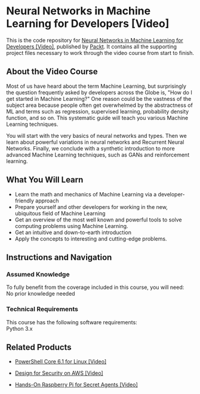 # Neural Networks in Machine Learning for Developers [Video]
This is the code repository for [Neural Networks in Machine Learning for Developers [Video]](https://www.packtpub.com/web-development/neural-networks-machine-learning-developers-video?utm_source=github&utm_medium=repository&utm_campaign=9781789139792), published by [Packt](https://www.packtpub.com/?utm_source=github). It contains all the supporting project files necessary to work through the video course from start to finish.
## About the Video Course
Most of us have heard about the term Machine Learning, but surprisingly the question frequently asked by developers across the Globe is, "How do I get started in Machine Learning?" One reason could be the vastness of the subject area because people often get overwhelmed by the abstractness of ML and terms such as regression, supervised learning, probability density function, and so on. This systematic guide will teach you various Machine Learning techniques. 

You will start with the very basics of neural networks and types. Then we learn about powerful variations in neural networks and Recurrent Neural Networks. Finally, we conclude with a synthetic introduction to more advanced Machine Learning techniques, such as GANs and reinforcement learning.

<H2>What You Will Learn</H2>
<DIV class=book-info-will-learn-text>
<UL>
<LI>Learn the math and mechanics of Machine Learning via a developer-friendly approach 
<LI>Prepare yourself and other developers for working in the new, ubiquitous field of Machine Learning 
<LI>Get an overview of the most well known and powerful tools to solve computing problems using Machine Learning. 
<LI>Get an intuitive and down-to-earth introduction&nbsp; 
<LI>Apply the concepts to interesting and cutting-edge problems. </LI></UL></DIV>

## Instructions and Navigation
### Assumed Knowledge
To fully benefit from the coverage included in this course, you will need:<br/>
No prior knowledge needed
### Technical Requirements
This course has the following software requirements:<br/>
Python 3.x

## Related Products
* [PowerShell Core 6.1 for Linux [Video]](https://www.packtpub.com/virtualization-and-cloud/powershell-core-61-linux-video?utm_source=github&utm_medium=repository&utm_campaign=9781838559595)

* [Design for Security on AWS [Video]](https://www.packtpub.com/virtualization-and-cloud/design-security-aws-video?utm_source=github&utm_medium=repository&utm_campaign=9781838556440)

* [Hands-On Raspberry Pi for Secret Agents [Video]](https://www.packtpub.com/hardware-and-creative/hands-raspberry-pi-secret-agents-video?utm_source=github&utm_medium=repository&utm_campaign=9781789952513)

